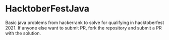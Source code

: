 # HacktoberFestJava

Basic java problems from hackerrank to solve for qualifying in hacktoberfest 2021. If anyone else want to submit PR, fork the repository and submit a PR with the solution.
